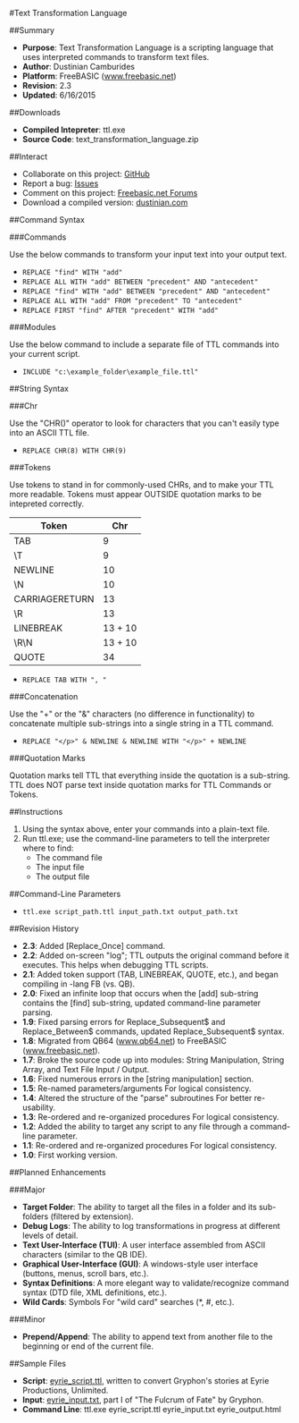 ﻿#Text Transformation Language

##Summary

* **Purpose**: Text Transformation Language is a scripting language that uses interpreted commands to transform text files.
* **Author**: Dustinian Camburides
* **Platform**: FreeBASIC (www.freebasic.net)
* **Revision**: 2.3
* **Updated**: 6/16/2015

##Downloads

* **Compiled Intepreter**: ttl.exe
* **Source Code**: text_transformation_language.zip

##Interact

* Collaborate on this project: [GitHub](https://github.com/dustinian/ttl)
* Report a bug: [Issues](https://github.com/dustinian/ttl/issues)
* Comment on this project: [Freebasic.net Forums](http://www.freebasic.net/forum/viewtopic.php?f=8&t=21197)
* Download a compiled version: [dustinian.com](http://www.dustinian.com/software/text_transformation_language.html)

##Command Syntax

###Commands

Use the below commands to transform your input text into your output text.

* `REPLACE "find" WITH "add"`
* `REPLACE ALL WITH "add" BETWEEN "precedent" AND "antecedent"`
* `REPLACE "find" WITH "add" BETWEEN "precedent" AND "antecedent"`
* `REPLACE ALL WITH "add" FROM "precedent" TO "antecedent"`
* `REPLACE FIRST "find" AFTER "precedent" WITH "add"`

###Modules

Use the below command to include a separate file of TTL commands into your current script.

* `INCLUDE "c:\example_folder\example_file.ttl"`

##String Syntax

###Chr

Use the "CHR()" operator to look for characters that you can't easily type into an ASCII TTL file.

* `REPLACE CHR(8) WITH CHR(9)`

###Tokens

Use tokens to stand in for commonly-used CHRs, and to make your TTL more readable. Tokens must appear OUTSIDE quotation marks to be intepreted correctly.

Token | Chr
------|----
TAB | 9
\T | 9
NEWLINE | 10
\N | 10
CARRIAGERETURN | 13
\R | 13
LINEBREAK | 13 + 10
\R\N | 13 + 10
QUOTE | 34

* `REPLACE TAB WITH ", "`

###Concatenation

Use the "+" or the "&" characters (no difference in functionality) to concatenate multiple sub-strings into a single string in a TTL command.

* `REPLACE "</p>" & NEWLINE & NEWLINE WITH "</p>" + NEWLINE`

###Quotation Marks

Quotation marks tell TTL that everything inside the quotation is a sub-string. TTL does NOT parse text inside quotation marks for TTL Commands or Tokens.

##Instructions

1. Using the syntax above, enter your commands into a plain-text file.
2. Run ttl.exe; use the command-line parameters to tell the interpreter where to find:
	* The command file
	* The input file
	* The output file

##Command-Line Parameters

* `ttl.exe script_path.ttl input_path.txt output_path.txt`

##Revision History

* **2.3**: Added [Replace_Once] command.
* **2.2**: Added on-screen "log"; TTL outputs the original command before it executes. This helps when debugging TTL scripts.
* **2.1**: Added token support (TAB, LINEBREAK, QUOTE, etc.), and began compiling in -lang FB (vs. QB).
* **2.0**: Fixed an infinite loop that occurs when the [add] sub-string contains the [find] sub-string, updated command-line parameter parsing.
* **1.9**: Fixed parsing errors for Replace_Subsequent$ and Replace_Between$ commands, updated Replace_Subsequent$ syntax.
* **1.8**: Migrated from QB64 (www.qb64.net) to FreeBASIC (www.freebasic.net).
* **1.7**: Broke the source code up into modules: String Manipulation, String Array, and Text File Input / Output.
* **1.6**: Fixed numerous errors in the [string manipulation] section.
* **1.5**: Re-named parameters/arguments For logical consistency.
* **1.4**: Altered the structure of the "parse" subroutines For better re-usability.
* **1.3**: Re-ordered and re-organized procedures For logical consistency.
* **1.2**: Added the ability to target any script to any file through a command-line parameter.
* **1.1**: Re-ordered and re-organized procedures For logical consistency.
* **1.0**: First working version.

##Planned Enhancements

###Major
* **Target Folder**: The ability to target all the files in a folder and its sub-folders (filtered by extension).
* **Debug Logs**: The ability to log transformations in progress at different levels of detail.
* **Text User-Interface (TUI)**: A user interface assembled from ASCII characters (similar to the QB IDE).
* **Graphical User-Interface (GUI)**: A windows-style user interface (buttons, menus, scroll bars, etc.).
* **Syntax Definitions**: A more elegant way to validate/recognize command syntax (DTD file, XML definitions, etc.).
* **Wild Cards**: Symbols For "wild card" searches (*, #, etc.).

###Minor

* **Prepend/Append**: The ability to append text from another file to the beginning or end of the current file.

##Sample Files

* **Script**: [eyrie_script.ttl](http://www.dustinian.com/_downloads/eyrie_script.ttl), written to convert Gryphon's stories at Eyrie Productions, Unlimited.
* **Input**: [eyrie_input.txt](http://www.dustinian.com/_downloads/eyrie_input.txt), part I of "The Fulcrum of Fate" by Gryphon.
* **Command Line**: ttl.exe eyrie_script.ttl eyrie_input.txt eyrie_output.html